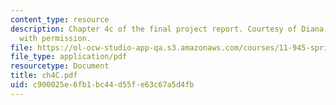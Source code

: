 ```yaml
---
content_type: resource
description: Chapter 4c of the final project report. Courtesy of Diana Bernal. Used
  with permission.
file: https://ol-ocw-studio-app-qa.s3.amazonaws.com/courses/11-945-springfield-studio-spring-2004/c900025e6fb1bc44d55fe63c67a5d4fb_ch4C.pdf
file_type: application/pdf
resourcetype: Document
title: ch4C.pdf
uid: c900025e-6fb1-bc44-d55f-e63c67a5d4fb
---
```

